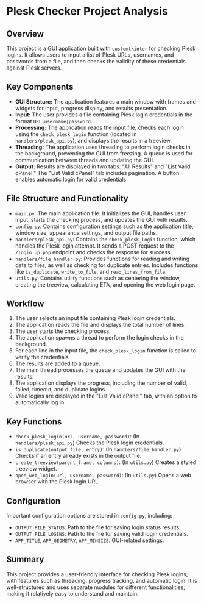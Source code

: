 # Plesk Checker Project Analysis

## Overview

This project is a GUI application built with `customtkinter` for checking Plesk logins. It allows users to input a list of Plesk URLs, usernames, and passwords from a file, and then checks the validity of these credentials against Plesk servers.

## Key Components

*   **GUI Structure:** The application features a main window with frames and widgets for input, progress display, and results presentation.
*   **Input:** The user provides a file containing Plesk login credentials in the format `URL|username|password`.
*   **Processing:** The application reads the input file, checks each login using the `check_plesk_login` function (located in `handlers/plesk_api.py`), and displays the results in a treeview.
*   **Threading:** The application uses threading to perform login checks in the background, preventing the GUI from freezing. A queue is used for communication between threads and updating the GUI.
*   **Output:** Results are displayed in two tabs: "All Results" and "List Valid cPanel." The "List Valid cPanel" tab includes pagination. A button enables automatic login for valid credentials.

## File Structure and Functionality

*   `main.py`: The main application file. It initializes the GUI, handles user input, starts the checking process, and updates the GUI with results.
*   `config.py`: Contains configuration settings such as the application title, window size, appearance settings, and output file paths.
*   `handlers/plesk_api.py`: Contains the `check_plesk_login` function, which handles the Plesk login attempt. It sends a POST request to the `/login_up.php` endpoint and checks the response for success.
*   `handlers/file_handler.py`: Provides functions for reading and writing data to files, as well as checking for duplicate entries. Includes functions like `is_duplicate`, `write_to_file`, and `read_lines_from_file`.
*   `utils.py`: Contains utility functions such as centering the window, creating the treeview, calculating ETA, and opening the web login page.

## Workflow

1.  The user selects an input file containing Plesk login credentials.
2.  The application reads the file and displays the total number of lines.
3.  The user starts the checking process.
4.  The application spawns a thread to perform the login checks in the background.
5.  For each line in the input file, the `check_plesk_login` function is called to verify the credentials.
6.  The results are added to a queue.
7.  The main thread processes the queue and updates the GUI with the results.
8.  The application displays the progress, including the number of valid, failed, timeout, and duplicate logins.
9.  Valid logins are displayed in the "List Valid cPanel" tab, with an option to automatically log in.

## Key Functions

*   `check_plesk_login(url, username, password)`: (In `handlers/plesk_api.py`) Checks the Plesk login credentials.
*   `is_duplicate(output_file, entry)`: (In `handlers/file_handler.py`) Checks if an entry already exists in the output file.
*   `create_treeview(parent_frame, columns)`: (In `utils.py`) Creates a styled treeview widget.
*   `open_web_login(url, username, password)`: (In `utils.py`) Opens a web browser with the Plesk login URL.

## Configuration

Important configuration options are stored in `config.py`, including:

*   `OUTPUT_FILE_STATUS`: Path to the file for saving login status results.
*   `OUTPUT_FILE_LOGINS`: Path to the file for saving valid login credentials.
*   `APP_TITLE`, `APP_GEOMETRY`, `APP_MINSIZE`: GUI-related settings.

## Summary

This project provides a user-friendly interface for checking Plesk logins, with features such as threading, progress tracking, and automatic login. It is well-structured and uses separate modules for different functionalities, making it relatively easy to understand and maintain.